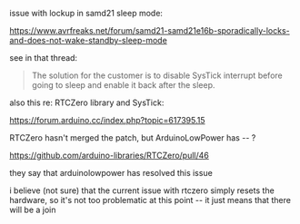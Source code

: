 issue with lockup in samd21 sleep mode:

https://www.avrfreaks.net/forum/samd21-samd21e16b-sporadically-locks-and-does-not-wake-standby-sleep-mode

see in that thread: 

> The solution for the customer is to disable SysTick interrupt before going to sleep and enable it back after the sleep.

also this re: RTCZero library and SysTick:

https://forum.arduino.cc/index.php?topic=617395.15

RTCZero hasn't merged the patch, but ArduinoLowPower has -- ?

https://github.com/arduino-libraries/RTCZero/pull/46

they say that arduinolowpower has resolved this issue

i believe (not sure) that the current issue with rtczero simply resets the hardware, so it's not too problematic at this point -- it just means that there will be a join 


